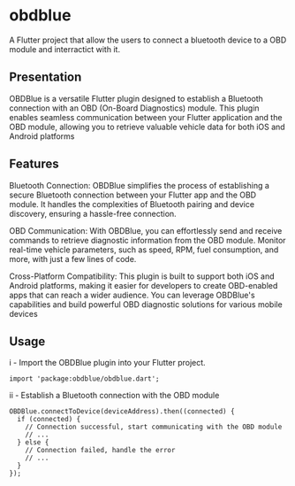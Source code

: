 # obdblue

A Flutter project that allow the users to connect a bluetooth device to a OBD module and interractict with it.

## Presentation 
OBDBlue is a versatile Flutter plugin designed to establish a Bluetooth connection with an OBD (On-Board Diagnostics) module. This plugin enables seamless communication between your Flutter application and the OBD module, allowing you to retrieve valuable vehicle data for both iOS and Android platforms 

## Features
Bluetooth Connection: OBDBlue simplifies the process of establishing a secure Bluetooth connection between your Flutter app and the OBD module. It handles the complexities of Bluetooth pairing and device discovery, ensuring a hassle-free connection.

OBD Communication: With OBDBlue, you can effortlessly send and receive commands to retrieve diagnostic information from the OBD module. Monitor real-time vehicle parameters, such as speed, RPM, fuel consumption, and more, with just a few lines of code.

Cross-Platform Compatibility: This plugin is built to support both iOS and Android platforms, making it easier for developers to create OBD-enabled apps that can reach a wider audience. You can leverage OBDBlue's capabilities and build powerful OBD diagnostic solutions for various mobile devices

## Usage
i - Import the OBDBlue plugin into your Flutter project.
```
import 'package:obdblue/obdblue.dart';
```

ii - Establish a Bluetooth connection with the OBD module
```
OBDBlue.connectToDevice(deviceAddress).then((connected) {
  if (connected) {
    // Connection successful, start communicating with the OBD module
    // ...
  } else {
    // Connection failed, handle the error
    // ...
  }
});
```

